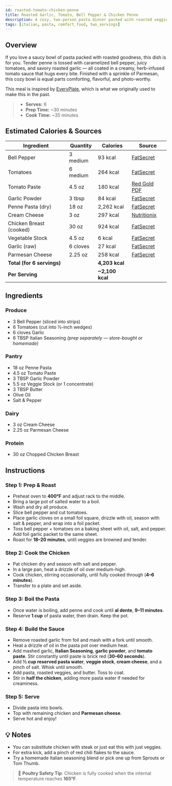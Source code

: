 ```yaml
---
id: roasted-tomato-chicken-penne
title: Roasted Garlic, Tomato, Bell Pepper & Chicken Penne
description: A cozy, two-person pasta dinner packed with roasted veggies, tender chicken, and a garlic-herb cream sauce.
tags: [italian, pasta, comfort_food, two_servings]
---
```


## Overview

If you love a saucy bowl of pasta packed with roasted goodness, this dish is for you. Tender penne is tossed with caramelized bell pepper, juicy tomatoes, and savory roasted garlic — all coated in a creamy, herb-infused tomato sauce that hugs every bite. Finished with a sprinkle of Parmesan, this cozy bowl is equal parts comforting, flavorful, and photo-worthy.

This meal is inspired by [EveryPlate], which is what we originally used to make this in the past.

> - **Serves:** 6
> - **Prep Time:** ~30 minutes
> - **Cook Time:** ~35 minutes

## Estimated Calories & Sources

| **Ingredient**             | **Quantity** | **Calories**    | **Source**                                                                                                                                                |
| -------------------------- | ------------ | --------------- | --------------------------------------------------------------------------------------------------------------------------------------------------------- |
| Bell Pepper                | 3 medium     | 93 kcal         | [FatSecret](https://www.fatsecret.com/calories-nutrition/generic/bell-peppers?portionamount=1.000&portionid=321550)                                       |
| Tomatoes                   | 6 medium     | 264 kcal        | [FatSecret](https://www.fatsecret.com/calories-nutrition/usda/red-tomatoes?portionamount=2.000&portionid=34621)                                           |
| Tomato Paste               | 4.5 oz       | 180 kcal        | [Red Gold PDF](https://www.redgoldfoodservice.com/docs/librariesprovider2/default-document-library/tomato-paste-1-5-oz-packet-ua2z.pdf?sfvrsn=268b640e_0) |
| Garlic Powder              | 3 tbsp       | 84 kcal         | [FatSecret](https://www.fatsecret.com/calories-nutrition/usda/garlic-powder?portionamount=1.000&portionid=29594)                                          |
| Penne Pasta (dry)          | 18 oz        | 2,262 kcal      | [FatSecret](https://www.fatsecret.com/calories-nutrition/generic/penne-cooked?portionamount=6.000&portionid=320987)                                       |
| Cream Cheese               | 3 oz         | 297 kcal        | [Nutritionix](https://www.nutritionix.com/food/cream-cheese/1-oz)                                                                                         |
| Chicken Breast (cooked)    | 30 oz        | 924 kcal        | [FatSecret](https://www.fatsecret.com/calories-nutrition/generic/chicken-breast-skinless?portionamount=10.000&portionid=4751536)                          |
| Vegetable Stock            | 4.5 oz       | 6 kcal          | [FatSecret](https://www.fatsecret.com/calories-nutrition/generic/vegetable-broth-bouillon?frc=True&portionamount=1.500&portionid=25566)                   |
| Garlic (raw)               | 6 cloves     | 27 kcal         | [FatSecret](https://www.fatsecret.com/calories-nutrition/usda/garlic?portionamount=2.000&portionid=34170)                                                 |
| Parmesan Cheese            | 2.25 oz      | 258 kcal        | [FatSecret](https://www.fatsecret.com/calories-nutrition/usda/parmesan-cheese-%28grated%29?portionamount=0.700&portionid=29214)                           |
| **Total (for 6 servings)** |              | **4,203 kcal**  |                                                                                                                                                           |
| **Per Serving**            |              | **~2,100 kcal** |                                                                                                                                                           |

## Ingredients

### Produce

- 3 Bell Pepper (sliced into strips)
- 6 Tomatoes (cut into ½-inch wedges)
- 6 cloves Garlic
- 6 TBSP Italian Seasoning _(prep separately — store-bought or homemade)_

### Pantry

- 18 oz Penne Pasta
- 4.5 oz Tomato Paste
- 3 TBSP Garlic Powder
- 5.5 oz Veggie Stock (or 1 concentrate)
- 3 TBSP Butter
- Olive Oil
- Salt & Pepper

### Dairy

- 3 oz Cream Cheese
- 2.25 oz Parmesan Cheese

### Protein

- 30 oz Chopped Chicken Breast

## Instructions

### Step 1: Prep & Roast

- Preheat oven to **400°F** and adjust rack to the middle.
- Bring a large pot of salted water to a boil.
- Wash and dry all produce.
- Slice bell pepper and cut tomatoes.
- Place garlic cloves on a small foil square, drizzle with oil, season with salt & pepper, and wrap into a foil packet.
- Toss bell pepper + tomatoes on a baking sheet with oil, salt, and pepper. Add foil garlic packet to the same sheet.
- Roast for **18–20 minutes**, until veggies are browned and tender.

### Step 2: Cook the Chicken

- Pat chicken dry and season with salt and pepper.
- In a large pan, heat a drizzle of oil over medium-high.
- Cook chicken, stirring occasionally, until fully cooked through (**4–6 minutes**).
- Transfer to a plate and set aside.

### Step 3: Boil the Pasta

- Once water is boiling, add penne and cook until **al dente**, **9–11 minutes**.
- Reserve **1 cup** of pasta water, then drain. Keep the pot.

### Step 4: Build the Sauce

- Remove roasted garlic from foil and mash with a fork until smooth.
- Heat a drizzle of oil in the pasta pot over medium heat.
- Add mashed garlic, **Italian Seasoning**, **garlic powder**, and **tomato paste**. Stir constantly until paste is brick red (**30–60 seconds**).
- Add **½ cup reserved pasta water**, **veggie stock**, **cream cheese**, and a pinch of salt. Whisk until smooth.
- Add pasta, roasted veggies, and butter. Toss to coat.
- Stir in **half the chicken**, adding more pasta water if needed for creaminess.

### Step 5: Serve

- Divide pasta into bowls.
- Top with remaining chicken and **Parmesan cheese**.
- Serve hot and enjoy!

## 💡 Notes

- You can substitute chicken with steak or just eat this with just veggies.
- For extra kick, add a pinch of red chili flakes to the sauce.
- Try a homemade Italian seasoning blend or pick one up from Sprouts or Tom Thumb.

> 🧪 **Poultry Safety Tip**: Chicken is fully cooked when the internal temperature reaches **165°F**.

<!-- Links -->

[EveryPlate]: https://www.everyplate.com/recipes/roasted-garlic-tomato-and-chicken-penne-67e0cc9e7594446a7cdcb9ca
